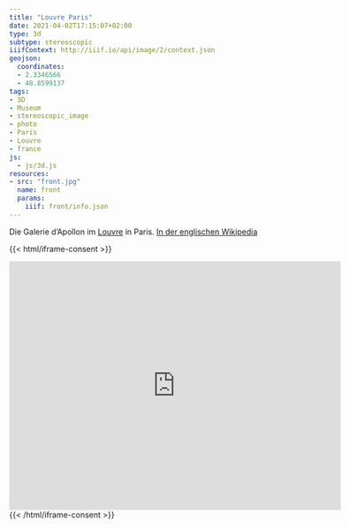 ```yaml
---
title: "Louvre Paris"
date: 2021-04-02T17:15:07+02:00
type: 3d
subtype: stereoscopic
iiifContext: http://iiif.io/api/image/2/context.json
geojson:
  coordinates:
  - 2.3346566
  - 48.8599137
tags:
- 3D
- Museum
- stereoscopic_image
- photo
- Paris
- Louvre
- france
js:
  - js/3d.js
resources:
- src: "front.jpg"
  name: front
  params:
    iiif: front/info.json
---
```



Die Galerie d’Apollon im [Louvre](https://de.wikipedia.org/wiki/Louvre) in Paris. [In der englischen Wikipedia](https://en.wikipedia.org/wiki/Galerie_d'Apollon)
<!--more-->

{{< html/iframe-consent >}}
<iframe src="https://www.google.com/maps/embed?pb=!4v1617532026652!6m8!1m7!1sCAoSLEFGMVFpcE5Mak1lTXhPRWVNUFZTbXdMempvUEhXSWdzT0F3NEJBNFJubGV1!2m2!1d48.8598918!2d2.3368344!3f196.88578493417293!4f5.532311548908666!5f0.7820865974627469" width="600" height="450" style="border:0;" allowfullscreen="" loading="lazy"></iframe>
{{< /html/iframe-consent >}}
